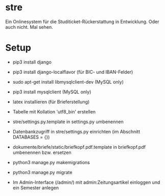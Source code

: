 # stre
Ein Onlinesystem für die Studiticket-Rückerstattung in Entwicklung. Oder auch nicht. Mal sehen.


# Setup
  * pip3 install django
  * pip3 install django-localflavor (für BIC- und IBAN-Felder)
  * sudo apt-get install libmysqlclient-dev (MySQL only)
  * pip3 install mysqlclient (MySQL only)

  * latex installieren (für Brieferstellung)

  * Tabelle mit Kollation 'utf8_bin' erstellen
  * stre/settings.py.template in settings.py umbenennen
  * Datenbankzugriff in stre/settings.py einrichten (im Abschnitt DATABASES = {})
  * dokumente/briefe/static/briefkopf.pdf.template in briefkopf.pdf umbenennen bzw. ersetzen
  * python3 manage.py makemigrations
  * python3 manage.py migrate

  * Im Admin-Interface (/admin/) mit admin:Zeitungsartikel einloggen und ein Semester anlegen

